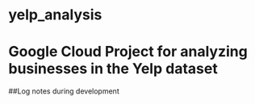# yelp_analysis
# Google Cloud Project for analyzing businesses in the Yelp dataset

##Log notes during development


